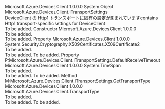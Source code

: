 <Type Name="Http1TransportSettings" FullName="Microsoft.Azure.Devices.Client.Http1TransportSettings">
  <TypeSignature Language="C#" Value="public sealed class Http1TransportSettings : Microsoft.Azure.Devices.Client.ITransportSettings" />
  <TypeSignature Language="ILAsm" Value=".class public auto ansi sealed beforefieldinit Http1TransportSettings extends System.Object implements class Microsoft.Azure.Devices.Client.ITransportSettings" />
  <TypeSignature Language="DocId" Value="T:Microsoft.Azure.Devices.Client.Http1TransportSettings" />
  <TypeSignature Language="VB.NET" Value="Public NotInheritable Class Http1TransportSettings&#xA;Implements ITransportSettings" />
  <TypeSignature Language="F#" Value="type Http1TransportSettings = class&#xA;    interface ITransportSettings" />
  <AssemblyInfo>
    <AssemblyName>Microsoft.Azure.Devices.Client</AssemblyName>
    <AssemblyVersion>1.0.0.0</AssemblyVersion>
  </AssemblyInfo>
  <Base>
    <BaseTypeName>System.Object</BaseTypeName>
  </Base>
  <Interfaces>
    <Interface>
      <InterfaceName>Microsoft.Azure.Devices.Client.ITransportSettings</InterfaceName>
    </Interface>
  </Interfaces>
  <Docs>
    <summary>
            <span data-ttu-id="53774-101">DeviceClient の Http1 トランスポートに固有の設定が含まれています</span><span class="sxs-lookup"><span data-stu-id="53774-101">contains Http1 transport-specific settings for DeviceClient</span></span>
            </summary>
    <remarks>To be added.</remarks>
  </Docs>
  <Members>
    <Member MemberName=".ctor">
      <MemberSignature Language="C#" Value="public Http1TransportSettings ();" />
      <MemberSignature Language="ILAsm" Value=".method public hidebysig specialname rtspecialname instance void .ctor() cil managed" />
      <MemberSignature Language="DocId" Value="M:Microsoft.Azure.Devices.Client.Http1TransportSettings.#ctor" />
      <MemberSignature Language="VB.NET" Value="Public Sub New ()" />
      <MemberType>Constructor</MemberType>
      <AssemblyInfo>
        <AssemblyName>Microsoft.Azure.Devices.Client</AssemblyName>
        <AssemblyVersion>1.0.0.0</AssemblyVersion>
      </AssemblyInfo>
      <Parameters />
      <Docs>
        <summary>To be added.</summary>
        <remarks>To be added.</remarks>
      </Docs>
    </Member>
    <Member MemberName="ClientCertificate">
      <MemberSignature Language="C#" Value="public System.Security.Cryptography.X509Certificates.X509Certificate2 ClientCertificate { get; set; }" />
      <MemberSignature Language="ILAsm" Value=".property instance class System.Security.Cryptography.X509Certificates.X509Certificate2 ClientCertificate" />
      <MemberSignature Language="DocId" Value="P:Microsoft.Azure.Devices.Client.Http1TransportSettings.ClientCertificate" />
      <MemberSignature Language="VB.NET" Value="Public Property ClientCertificate As X509Certificate2" />
      <MemberSignature Language="F#" Value="member this.ClientCertificate : System.Security.Cryptography.X509Certificates.X509Certificate2 with get, set" Usage="Microsoft.Azure.Devices.Client.Http1TransportSettings.ClientCertificate" />
      <MemberType>Property</MemberType>
      <AssemblyInfo>
        <AssemblyName>Microsoft.Azure.Devices.Client</AssemblyName>
        <AssemblyVersion>1.0.0.0</AssemblyVersion>
      </AssemblyInfo>
      <ReturnValue>
        <ReturnType>System.Security.Cryptography.X509Certificates.X509Certificate2</ReturnType>
      </ReturnValue>
      <Docs>
        <summary>To be added.</summary>
        <value>To be added.</value>
        <remarks>To be added.</remarks>
      </Docs>
    </Member>
    <Member MemberName="DefaultReceiveTimeout">
      <MemberSignature Language="C#" Value="public TimeSpan DefaultReceiveTimeout { get; }" />
      <MemberSignature Language="ILAsm" Value=".property instance valuetype System.TimeSpan DefaultReceiveTimeout" />
      <MemberSignature Language="DocId" Value="P:Microsoft.Azure.Devices.Client.Http1TransportSettings.DefaultReceiveTimeout" />
      <MemberSignature Language="VB.NET" Value="Public ReadOnly Property DefaultReceiveTimeout As TimeSpan" />
      <MemberSignature Language="F#" Value="member this.DefaultReceiveTimeout : TimeSpan" Usage="Microsoft.Azure.Devices.Client.Http1TransportSettings.DefaultReceiveTimeout" />
      <MemberType>Property</MemberType>
      <Implements>
        <InterfaceMember>P:Microsoft.Azure.Devices.Client.ITransportSettings.DefaultReceiveTimeout</InterfaceMember>
      </Implements>
      <AssemblyInfo>
        <AssemblyName>Microsoft.Azure.Devices.Client</AssemblyName>
        <AssemblyVersion>1.0.0.0</AssemblyVersion>
      </AssemblyInfo>
      <ReturnValue>
        <ReturnType>System.TimeSpan</ReturnType>
      </ReturnValue>
      <Docs>
        <summary>To be added.</summary>
        <value>To be added.</value>
        <remarks>To be added.</remarks>
      </Docs>
    </Member>
    <Member MemberName="GetTransportType">
      <MemberSignature Language="C#" Value="public Microsoft.Azure.Devices.Client.TransportType GetTransportType ();" />
      <MemberSignature Language="ILAsm" Value=".method public hidebysig newslot virtual instance valuetype Microsoft.Azure.Devices.Client.TransportType GetTransportType() cil managed" />
      <MemberSignature Language="DocId" Value="M:Microsoft.Azure.Devices.Client.Http1TransportSettings.GetTransportType" />
      <MemberSignature Language="VB.NET" Value="Public Function GetTransportType () As TransportType" />
      <MemberSignature Language="F#" Value="abstract member GetTransportType : unit -&gt; Microsoft.Azure.Devices.Client.TransportType&#xA;override this.GetTransportType : unit -&gt; Microsoft.Azure.Devices.Client.TransportType" Usage="http1TransportSettings.GetTransportType " />
      <MemberType>Method</MemberType>
      <Implements>
        <InterfaceMember>M:Microsoft.Azure.Devices.Client.ITransportSettings.GetTransportType</InterfaceMember>
      </Implements>
      <AssemblyInfo>
        <AssemblyName>Microsoft.Azure.Devices.Client</AssemblyName>
        <AssemblyVersion>1.0.0.0</AssemblyVersion>
      </AssemblyInfo>
      <ReturnValue>
        <ReturnType>Microsoft.Azure.Devices.Client.TransportType</ReturnType>
      </ReturnValue>
      <Parameters />
      <Docs>
        <summary>To be added.</summary>
        <returns>To be added.</returns>
        <remarks>To be added.</remarks>
      </Docs>
    </Member>
  </Members>
</Type>